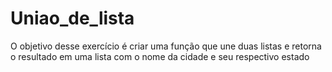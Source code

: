 # Uniao_de_lista
 O objetivo desse exercício é criar uma função que une duas listas e retorna o resultado em uma lista com o nome da cidade e seu respectivo estado
